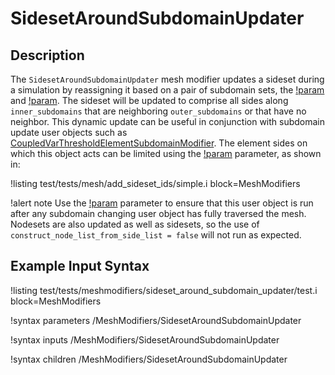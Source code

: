 # SidesetAroundSubdomainUpdater

## Description

The `SidesetAroundSubdomainUpdater` mesh modifier updates a sideset during a simulation by reassigning it based on a pair of subdomain sets, the [!param](/MeshModifiers/SidesetAroundSubdomainUpdater/inner_subdomains) and [!param](/MeshModifiers/SidesetAroundSubdomainUpdater/outer_subdomains). The sideset will be updated to comprise all sides along `inner_subdomains` that are neighboring `outer_subdomains` or that have no neighbor. This dynamic update can be useful in conjunction with subdomain update user objects such as [CoupledVarThresholdElementSubdomainModifier](CoupledVarThresholdElementSubdomainModifier.md).  The element sides on which this object acts can be limited using the [!param](/MeshModifiers/SidesetAroundSubdomainUpdater/mask_side) parameter, as shown in:

!listing test/tests/mesh/add_sideset_ids/simple.i block=MeshModifiers

!alert note
Use the [!param](/MeshModifiers/SidesetAroundSubdomainUpdater/execution_order_group) parameter to ensure that this user object is run after any subdomain changing user object has fully traversed the mesh.  Nodesets are also updated as well as sidesets, so the use of `construct_node_list_from_side_list = false` will not run as expected.


## Example Input Syntax

!listing test/tests/meshmodifiers/sideset_around_subdomain_updater/test.i block=MeshModifiers

!syntax parameters /MeshModifiers/SidesetAroundSubdomainUpdater

!syntax inputs /MeshModifiers/SidesetAroundSubdomainUpdater

!syntax children /MeshModifiers/SidesetAroundSubdomainUpdater
